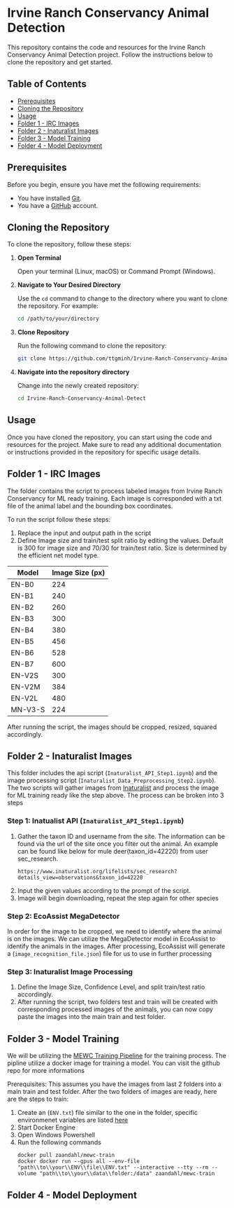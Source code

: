 # Irvine Ranch Conservancy Animal Detection

This repository contains the code and resources for the Irvine Ranch Conservancy Animal Detection project. Follow the instructions below to clone the repository and get started.

## Table of Contents
- [Prerequisites](#prerequisites)
- [Cloning the Repository](#cloning-the-repository)
- [Usage](#usage)
- [Folder 1 - IRC Images](#folder-1---irc-images)
- [Folder 2 - Inaturalist Images](#folder-2---inaturalist-images)
- [Folder 3 - Model Training](#folder-3---model-training)
- [Folder 4 - Model Deployment](#folder-4---model-deployment)

## Prerequisites

Before you begin, ensure you have met the following requirements:
- You have installed [Git](https://git-scm.com/book/en/v2/Getting-Started-Installing-Git).
- You have a [GitHub](https://github.com) account.

## Cloning the Repository

To clone the repository, follow these steps:

1. **Open Terminal**

   Open your terminal (Linux, macOS) or Command Prompt (Windows).

2. **Navigate to Your Desired Directory**

   Use the `cd` command to change to the directory where you want to clone the repository. For example:
   ```sh
   cd /path/to/your/directory
3. **Clone Repository**

   Run the following command to clone the repository:
   ```sh
   git clone https://github.com/ttgminh/Irvine-Ranch-Conservancy-Animal-Detect.git
4. **Navigate into the repository directory**

   Change into the newly created repository:
   ```sh
   cd Irvine-Ranch-Conservancy-Animal-Detect

## Usage

Once you have cloned the repository, you can start using the code and resources for the project. Make sure to read any additional documentation or instructions provided in the repository for specific usage details.
   
## Folder 1 - IRC Images

The folder contains the script to process labeled images from Irvine Ranch Conservancy for ML ready training. Each image is corresponded with a txt file of the animal label and the bounding box coordinates. 

To run the script follow these steps:

1. Replace the input and output path in the script
2. Define Image size and train/test split ratio by editing the values. Default is 300 for image size and 70/30 for train/test ratio. Size is determined by the efficient net model type.

| Model       | Image Size (px) |
|-------------|-----------------|
| EN-B0       | 224             |
| EN-B1       | 240             |
| EN-B2       | 260             |
| EN-B3       | 300             |
| EN-B4       | 380             |
| EN-B5       | 456             |
| EN-B6       | 528             |
| EN-B7       | 600             |
| EN-V2S      | 300             |
| EN-V2M      | 384             |
| EN-V2L      | 480             |
| MN-V3-S     | 224             |

After running the script, the images should be cropped, resized, squared accordingly.

## Folder 2 - Inaturalist Images
This folder includes the api script (`Inaturalist_API_Step1.ipynb`) and the image processing script (`Inaturalist_Data_Preprocessing_Step2.ipynb`). The two scripts will gather images from [Inaturalist](https://www.inaturalist.org/observations) and process the image for ML training ready like the step above. The process can be broken into 3 steps

### Step 1: Inatualist API (`Inaturalist_API_Step1.ipynb`)

1. Gather the taxon ID and username from the site. The information can be found via the url of the site once you filter out the animal. An example can be found like below for mule deer(taxon_id=42220) from user sec_research.
   ```
   https://www.inaturalist.org/lifelists/sec_research?details_view=observations&taxon_id=42220

2. Input the given values according to the prompt of the script.
3. Image will begin downloading, repeat the step again for other species

### Step 2: EcoAssist MegaDetector
In order for the image to be cropped, we need to identify where the animal is on the images. We can utilize the MegaDetector model in EcoAssist to identify the animals in the images. After processing, EcoAssist will generate a (`image_recognition_file.json`) file for us to use in further processing

### Step 3: Inaturalist Image Processing

1. Define the Image Size, Confidence Level, and split train/test ratio accordingly.
2. After running the script, two folders test and train will be created with corresponding processed images of the animals, you can now copy paste the images into the main train and test folder.


## Folder 3 - Model Training
We will be utilizing the [MEWC Training Pipeline](https://github.com/zaandahl/mewc-train/tree/main) for the training process. The pipline utilize a docker image for training a model. You can visit the github repo for more informations

Prerequisites: This assumes you have the images from last 2 folders into a main train and test folder. After the two folders of images are ready, here are the steps to train:

1. Create an (`ENV.txt`) file similar to the one in the folder, specific environmenet variables are listed [here](https://github.com/zaandahl/mewc-train/tree/main)
2. Start Docker Engine
3. Open Windows Powershell
4. Run the following commands
   ```
   docker pull zaandahl/mewc-train
   docker docker run --gpus all --env-file "path\\to\\your\\ENV\\file\\ENV.txt" --interactive --tty --rm --volume "path\\to\\your\\data\\folder:/data" zaandahl/mewc-train

## Folder 4 - Model Deployment

   
